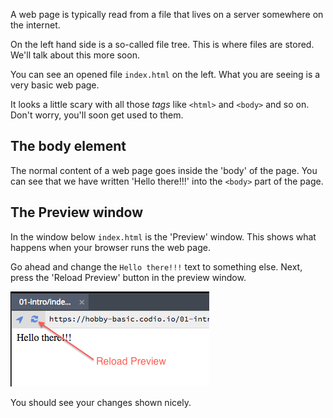 A web page is typically read from a file that lives on a server somewhere on the internet.

On the left hand side is a so-called file tree. This is where files are stored. We'll talk about this more soon.

You can see an opened file `index.html` on the left. What you are seeing is a very basic web page.

It looks a little scary with all those *tags* like `<html>` and `<body>` and so on. Don't worry, you'll soon get used to them. 

## The body element
The normal content of a web page goes inside the 'body' of the page. You can see that we have written 'Hello there!!!' into the `<body>` part of the page.

## The Preview window
In the window below `index.html` is the 'Preview' window. This shows what happens when your browser runs the web page.

Go ahead and change the `Hello there!!!` text to something else. Next, press the 'Reload Preview' button in the preview window.

![](.guides/img/reload.png)


You should see your changes shown nicely.





